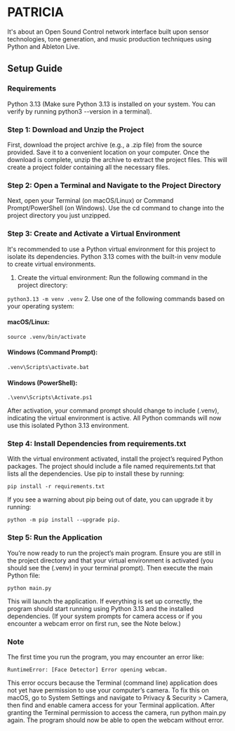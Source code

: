 # PATRICIA
It's about an Open Sound Control network interface built upon sensor technologies, tone generation, and music production techniques using Python and Ableton Live. 

## Setup Guide

### Requirements

Python 3.13 (Make sure Python 3.13 is installed on your system. You can verify by running python3 --version in a terminal).

### Step 1: Download and Unzip the Project

First, download the project archive (e.g., a .zip file) from the source provided. Save it to a convenient location on your computer. Once the download is complete, unzip the archive to extract the project files. This will create a project folder containing all the necessary files.

### Step 2: Open a Terminal and Navigate to the Project Directory

Next, open your Terminal (on macOS/Linux) or Command Prompt/PowerShell (on Windows). Use the cd command to change into the project directory you just unzipped.


### Step 3: Create and Activate a Virtual Environment
It's recommended to use a Python virtual environment for this project to isolate its dependencies. Python 3.13 comes with the built-in venv module to create virtual environments.
1. Create the virtual environment: 
Run the following command in the project directory:

```python3.13 -m venv .venv```
2. Use one of the following commands based on your operating system:

#### macOS/Linux:
```source .venv/bin/activate```

#### Windows (Command Prompt):
```.venv\Scripts\activate.bat```

#### Windows (PowerShell):
```.\venv\Scripts\Activate.ps1```

After activation, your command prompt should change to include (.venv), indicating the virtual environment is active. All Python commands will now use this isolated Python 3.13 environment.

### Step 4: Install Dependencies from requirements.txt

With the virtual environment activated, install the project’s required Python packages. The project should include a file named requirements.txt that lists all the dependencies. Use pip to install these by running:

```pip install -r requirements.txt```

If you see a warning about pip being out of date, you can upgrade it by running: 

```python -m pip install --upgrade pip.```

### Step 5: Run the Application

You’re now ready to run the project’s main program. Ensure you are still in the project directory and that your virtual environment is activated (you should see the (.venv) in your terminal prompt). Then execute the main Python file:

```python main.py```

This will launch the application. If everything is set up correctly, the program should start running using Python 3.13 and the installed dependencies. (If your system prompts for camera access or if you encounter a webcam error on first run, see the Note below.)

### Note

The first time you run the program, you may encounter an error like:

```RuntimeError: [Face Detector] Error opening webcam.```

This error occurs because the Terminal (command line) application does not yet have permission to use your computer’s camera. To fix this on macOS, go to System Settings and navigate to Privacy & Security > Camera, then find and enable camera access for your Terminal application. After granting the Terminal permission to access the camera, run python main.py again. The program should now be able to open the webcam without error.